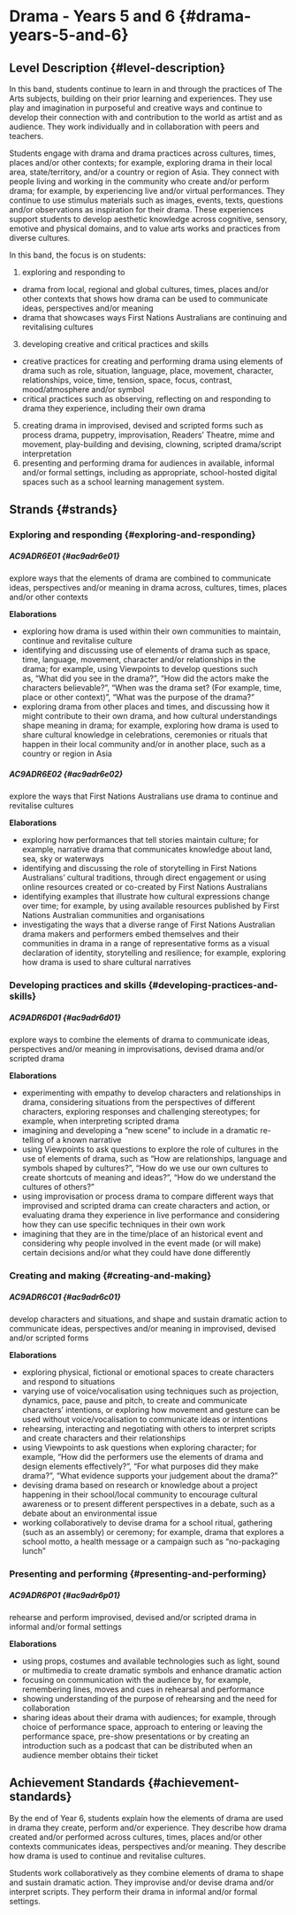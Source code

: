 # Drama - Years 5 and 6 {#drama-years-5-and-6}

## Level Description {#level-description}

In this band, students continue to learn in and through the practices of The Arts subjects, building on their prior learning and experiences. They use play and imagination in purposeful and creative ways and continue to develop their connection with and contribution to the world as artist and as audience. They work individually and in collaboration with peers and teachers.

Students engage with drama and drama practices across cultures, times, places and/or other contexts; for example, exploring drama in their local area, state/territory, and/or a country or region of Asia. They connect with people living and working in the community who create and/or perform drama; for example, by experiencing live and/or virtual performances. They continue to use stimulus materials such as images, events, texts, questions and/or observations as inspiration for their drama. These experiences support students to develop aesthetic knowledge across cognitive, sensory, emotive and physical domains, and to value arts works and practices from diverse cultures.

In this band, the focus is on students:

1.  exploring and responding to

*   drama from local, regional and global cultures, times, places and/or other contexts that shows how drama can be used to communicate ideas, perspectives and/or meaning
*   drama that showcases ways First Nations Australians are continuing and revitalising cultures

3.  developing creative and critical practices and skills

*   creative practices for creating and performing drama using elements of drama such as role, situation, language, place, movement, character, relationships, voice, time, tension, space, focus, contrast, mood/atmosphere and/or symbol
*   critical practices such as observing, reflecting on and responding to drama they experience, including their own drama

5.  creating drama in improvised, devised and scripted forms such as process drama, puppetry, improvisation, Readers’ Theatre, mime and movement, play-building and devising, clowning, scripted drama/script interpretation
6.  presenting and performing drama for audiences in available, informal and/or formal settings, including as appropriate, school-hosted digital spaces such as a school learning management system.

## Strands {#strands}

### Exploring and responding {#exploring-and-responding}

##### AC9ADR6E01 {#ac9adr6e01}

explore ways that the elements of drama are combined to communicate ideas, perspectives and/or meaning in drama across, cultures, times, places and/or other contexts

**Elaborations**
*  exploring how drama is used within their own communities to maintain, continue and revitalise culture
*  identifying and discussing use of elements of drama such as space, time, language, movement, character and/or relationships in the drama; for example, using Viewpoints to develop questions such as, “What did you see in the drama?”, “How did the actors make the characters believable?”, “When was the drama set? (For example, time, place or other context)”, “What was the purpose of the drama?”
*  exploring drama from other places and times, and discussing how it might contribute to their own drama, and how cultural understandings shape meaning in drama; for example, exploring how drama is used to share cultural knowledge in celebrations, ceremonies or rituals that happen in their local community and/or in another place, such as a country or region in Asia

##### AC9ADR6E02 {#ac9adr6e02}

explore the ways that First Nations Australians use drama to continue and revitalise cultures

**Elaborations**
*  exploring how performances that tell stories maintain culture; for example, narrative drama that communicates knowledge about land, sea, sky or waterways
*  identifying and discussing the role of storytelling in First Nations Australians’ cultural traditions, through direct engagement or using online resources created or co-created by First Nations Australians
*  identifying examples that illustrate how cultural expressions change over time; for example, by using available resources published by First Nations Australian communities and organisations
*  investigating the ways that a diverse range of First Nations Australian drama makers and performers embed themselves and their communities in drama in a range of representative forms as a visual declaration of identity, storytelling and resilience; for example, exploring how drama is used to share cultural narratives

### Developing practices and skills {#developing-practices-and-skills}

##### AC9ADR6D01 {#ac9adr6d01}

explore ways to combine the elements of drama to communicate ideas, perspectives and/or meaning in improvisations, devised drama and/or scripted drama

**Elaborations**
*  experimenting with empathy to develop characters and relationships in drama, considering situations from the perspectives of different characters, exploring responses and challenging stereotypes; for example, when interpreting scripted drama
*  imagining and developing a “new scene” to include in a dramatic re-telling of a known narrative
*  using Viewpoints to ask questions to explore the role of cultures in the use of elements of drama, such as “How are relationships, language and symbols shaped by cultures?”, “How do we use our own cultures to create shortcuts of meaning and ideas?”, “How do we understand the cultures of others?”
*  using improvisation or process drama to compare different ways that improvised and scripted drama can create characters and action, or evaluating drama they experience in live performance and considering how they can use specific techniques in their own work
*  imagining that they are in the time/place of an historical event and considering why people involved in the event made (or will make) certain decisions and/or what they could have done differently

### Creating and making {#creating-and-making}

##### AC9ADR6C01 {#ac9adr6c01}

develop characters and situations, and shape and sustain dramatic action to communicate ideas, perspectives and/or meaning in improvised, devised and/or scripted forms

**Elaborations**
*  exploring physical, fictional or emotional spaces to create characters and respond to situations
*  varying use of voice/vocalisation using techniques such as projection, dynamics, pace, pause and pitch, to create and communicate characters’ intentions, or exploring how movement and gesture can be used without voice/vocalisation to communicate ideas or intentions
*  rehearsing, interacting and negotiating with others to interpret scripts and create characters and their relationships
*  using Viewpoints to ask questions when exploring character; for example, “How did the performers use the elements of drama and design elements effectively?”, “For what purposes did they make drama?”, “What evidence supports your judgement about the drama?”
*  devising drama based on research or knowledge about a project happening in their school/local community to encourage cultural awareness or to present different perspectives in a debate, such as a debate about an environmental issue
*  working collaboratively to devise drama for a school ritual, gathering (such as an assembly) or ceremony; for example, drama that explores a school motto, a health message or a campaign such as “no-packaging lunch”

### Presenting and performing {#presenting-and-performing}

##### AC9ADR6P01 {#ac9adr6p01}

rehearse and perform improvised, devised and/or scripted drama in informal and/or formal settings

**Elaborations**
*  using props, costumes and available technologies such as light, sound or multimedia to create dramatic symbols and enhance dramatic action
*  focusing on communication with the audience by, for example, remembering lines, moves and cues in rehearsal and performance
*  showing understanding of the purpose of rehearsing and the need for collaboration
*  sharing ideas about their drama with audiences; for example, through choice of performance space, approach to entering or leaving the performance space, pre-show presentations or by creating an introduction such as a podcast that can be distributed when an audience member obtains their ticket

## Achievement Standards {#achievement-standards}

By the end of Year 6, students explain how the elements of drama are used in drama they create, perform and/or experience. They describe how drama created and/or performed across cultures, times, places and/or other contexts communicates ideas, perspectives and/or meaning. They describe how drama is used to continue and revitalise cultures.

Students work collaboratively as they combine elements of drama to shape and sustain dramatic action. They improvise and/or devise drama and/or interpret scripts. They perform their drama in informal and/or formal settings.

